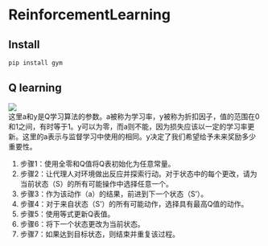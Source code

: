# ReinforcementLearning
## Install
```Python
pip install gym
```
## Q learning
![](https://github.com/JiajingFang/ReiforcementLearning/image/Q_learning_formular.jpg)  
这里a和y是Q学习算法的参数。a被称为学习率，y被称为折扣因子，值的范围在0和1之间，有时等于1。y可以为零，而a则不能，因为损失应该以一定的学习率更新。这里的a表示与监督学习中使用的相同。y决定了我们希望给予未来奖励多少重要性。
<ol>
  <li>步骤1：使用全零和Q值将Q表初始化为任意常量。</li>
  <li>步骤2：让代理人对环境做出反应并探索行动。对于状态中的每个更改，请为当前状态（S）的所有可能操作中选择任意一个。</li>
  <li>步骤3：作为该动作（a）的结果，前进到下一个状态（S’）。</li>
  <li>步骤4：对于来自状态（S’）的所有可能动作，选择具有最高Q值的动作。</li>
  <li>步骤5：使用等式更新Q表值。</li>
  <li>步骤6：将下一个状态更改为当前状态。</li>
  <li>步骤7：如果达到目标状态，则结束并重复该过程。</li>
</ol>







